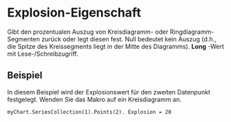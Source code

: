 
# Explosion-Eigenschaft

Gibt den prozentualen Auszug von Kreisdiagramm- oder Ringdiagramm-Segmenten zurück oder legt diesen fest. Null bedeutet kein Auszug (d.h., die Spitze des Kreissegments liegt in der Mitte des Diagramms).  **Long** -Wert mit Lese-/Schreibzugriff.


## Beispiel

In diesem Beispiel wird der Explosionswert für den zweiten Datenpunkt festgelegt. Wenden Sie das Makro auf ein Kreisdiagramm an.


```
myChart.SeriesCollection(1).Points(2). Explosion = 20

```

